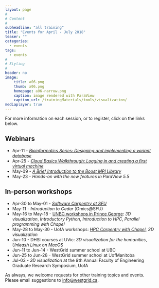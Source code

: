 ```yaml
---
layout: page
#
# Content
#
subheadline: "all training"
title: "Events for April - July 2018"
teaser: ""
categories:
  - events
tags:
  - events
#
# Styling
#
header: no
image:
    title: a06.png
    thumb: a06.png
    homepage: a06-narrow.png
    caption: image rendered with ParaView
    caption_url: /trainingMaterials/tools/visualization/
mediaplayer: true
---
```


For more information on each session, or to register, click on the links below.

## Webinars

* Apr-11 - [*Bioinformatics Series: Designing and implementing a variant database*](https://www.eventbrite.ca/e/bioinformatics-series-designing-implementing-a-variant-database-registration-44005392313)
* Apr-25 - [*Cloud Basics Walkthrough: Logging in and creating a first virtual machine*](https://www.eventbrite.ca/e/cloud-basics-logging-in-creating-a-virtual-machine-registration-45222949058)
* May-09 - [*A Brief Introduction to the Boost MPI Library*](https://www.eventbrite.ca/e/introduction-to-the-boost-mpi-library-registration-45221058403)
* May-23 - *Hands-on with the new features in ParaView 5.5*

## In-person workshops

* Apr-30 to May-01 - [*Software Carpentry at SFU*](https://computecanada.github.io/2018-04-30-sfu)
* May-11 - *Introduction to Cedar* (Omics@SFU)
* May-16 to May-18 - [UNBC workshops in Prince George](https://www.eventbrite.ca/e/research-computing-tutorials-unbc-intro-to-hpc-programming-paraview-registration-41154618572): *3D visualization*, *Introductory Python*, *Introduction
  to HPC*, *Parallel programming with Chapel*
* May-28 to May-30 - UofA workshops: [*HPC Carpentry with Chapel*](https://computecanada.github.io/2018-05-28-ualberta-hpc), *3D visualization*
* Jun-10 - DHSI courses at UVic: *3D visualization for the humanities*, *Unleash Linux on MacOS*
* Jun-11 to Jun-14 - WestGrid summer school at UBC
* Jun-25 to Jun-28 - WestGrid summer school at UofManitoba
* Jul-03 - *3D visualization* at the 9th Annual Faculty of Engineering Graduate Research Symposium, UofA

As always, we welcome requests for other training topics and events. Please email suggestions to
info@westgrid.ca.
